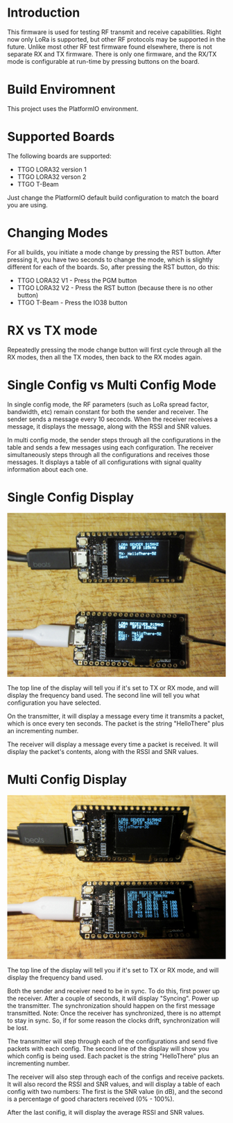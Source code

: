 # Introduction

This firmware is used for testing RF transmit and receive capabilities. Right now only LoRa is supported, but other RF protocols may be supported in the future. Unlike most other RF test firmware found elsewhere, there is not separate RX and TX firmware. There is only one firmware, and the RX/TX mode is configurable at run-time by pressing buttons on the board.

# Build Enviromnent

This project uses the PlatformIO environment.

# Supported Boards

The following boards are supported:
* TTGO LORA32 version 1
* TTGO LORA32 verson 2
* TTGO T-Beam

Just change the PlatformIO default build configuration to match the board you are using.

# Changing Modes

For all builds, you initiate a mode change by pressing the RST button. After pressing it, you have two seconds to change the mode, which is slightly different for each of the boards. So, after pressing the RST button, do this:
* TTGO LORA32 V1 - Press the PGM button
* TTGO LORA32 V2 - Press the RST button (because there is no other button)
* TTGO T-Beam - Press the IO38 button

# RX vs TX mode

Repeatedly pressing the mode change button will first cycle through all the RX modes, then all the TX modes, then back to the RX modes again.

# Single Config vs Multi Config Mode

In single config mode, the RF parameters (such as LoRa spread factor, bandwidth, etc) remain constant for both the sender and receiver. The sender sends a message every 10 seconds. When the receiver receives a message, it displays the message, along with the RSSI and SNR values.

In multi config mode, the sender steps through all the configurations in the table and sends a few messages using each configuration. The receiver simultaneously steps through all the configurations and receives those messages. It displays a table of all configurations with signal quality information about each one.

# Single Config Display

![](images/IMG_0580.JPG)

The top line of the display will tell you if it's set to TX or RX mode, and will display the frequency band used. The second line will tell you what configuration you have selected. 

On the transmitter, it will display a message every time it transmits a packet, which is once every ten seconds. The packet is the string "HelloThere" plus an incrementing number.

The receiver will display a message every time a packet is received. It will display the packet's contents, along with the RSSI and SNR values.

# Multi Config Display

![](images/IMG_0585.JPG)

The top line of the display will tell you if it's set to TX or RX mode, and will display the frequency band used.

Both the sender and receiver need to be in sync. To do this, first power up the receiver. After a couple of seconds, it will display "Syncing". Power up the transmitter. The synchronization should happen on the first message transmitted. Note: Once the receiver has synchronized, there is no attempt to stay in sync. So, if for some reason the clocks drift, synchronization will be lost.

The transmitter will step through each of the configurations and send five packets with each config. The second line of the display will show you which config is being used. Each packet is the string "HelloThere" plus an incrementing number.

The receiver will also step through each of the configs and receive packets. It will also record the RSSI and SNR values, and will display a table of each config with two numbers: The first is the SNR value (in dB), and the second is a percentage of good characters received (0% - 100%).

After the last conifig, it will display the average RSSI and SNR values.
